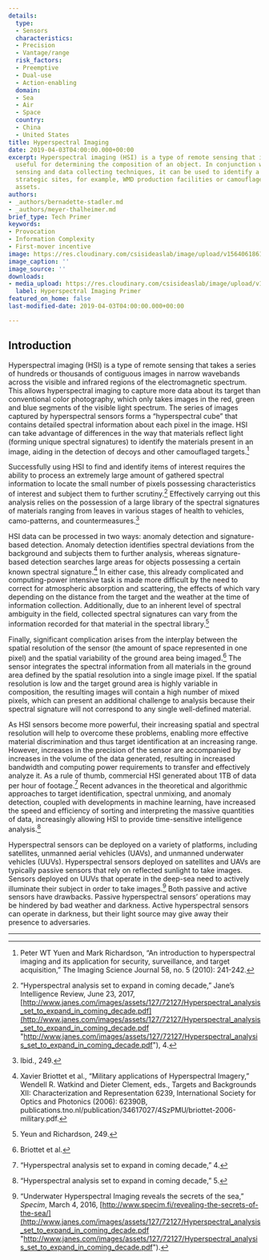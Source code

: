 ```yaml
---
details:
  type:
  - Sensors
  characteristics:
  - Precision
  - Vantage/range
  risk_factors:
  - Preemptive
  - Dual-use
  - Action-enabling
  domain:
  - Sea
  - Air
  - Space
  country:
  - China
  - United States
title: Hyperspectral Imaging
date: 2019-04-03T04:00:00.000+00:00
excerpt: Hyperspectral imaging (HSI) is a type of remote sensing that is particularly
  useful for determining the composition of an object. In conjunction with other remote
  sensing and data collecting techniques, it can be used to identify a country’s fixed
  strategic sites, for example, WMD production facilities or camouflaged military
  assets.
authors:
- _authors/bernadette-stadler.md
- _authors/meyer-thalheimer.md
brief_type: Tech Primer
keywords:
- Provocation
- Information Complexity
- First-mover incentive
image: https://res.cloudinary.com/csisideaslab/image/upload/v1564061861/on-the-radar/Sensors-1.jpg
image_caption: ''
image_source: ''
downloads:
- media_upload: https://res.cloudinary.com/csisideaslab/image/upload/v1562865065/on-the-radar/Hyperspectral%20Imaging%20Primer.pdf
  label: Hyperspectral Imaging Primer
featured_on_home: false
last-modified-date: 2019-04-03T04:00:00.000+00:00

---
```

## Introduction
Hyperspectral imaging (HSI) is a type of remote sensing that takes a series of hundreds or thousands of contiguous images in narrow wavebands across the visible and infrared regions of the electromagnetic spectrum. This allows hyperspectral imaging to capture more data about its target than conventional color photography, which only takes images in the red, green and blue segments of the visible light spectrum. The series of images captured by hyperspectral sensors forms a “hyperspectral cube” that contains detailed spectral information about each pixel in the image. HSI can take advantage of differences in the way that materials reflect light (forming unique spectral signatures) to identify the materials present in an image, aiding in the detection of decoys and other camouflaged targets.[^1]

Successfully using HSI to find and identify items of interest requires the ability to process an extremely large amount of gathered spectral information to locate the small number of pixels possessing characteristics of interest and subject them to further scrutiny.[^2] Effectively carrying out this analysis relies on the possession of a large library of the spectral signatures of materials ranging from leaves in various stages of health to vehicles, camo-patterns, and countermeasures.[^3]

HSI data can be processed in two ways: anomaly detection and signature-based detection. Anomaly detection identifies spectral deviations from the background and subjects them to further analysis, whereas signature-based detection searches large areas for objects possessing a certain known spectral signature.[^4] In either case, this already complicated and computing-power intensive task is made more difficult by the need to correct for atmospheric absorption and scattering, the effects of which vary depending on the distance from the target and the weather at the time of information collection. Additionally, due to an inherent level of spectral ambiguity in the field, collected spectral signatures can vary from the information recorded for that material in the spectral library.[^5]

Finally, significant complication arises from the interplay between the spatial resolution of the sensor (the amount of space represented in one pixel) and the spatial variability of the ground area being imaged.[^6]  The sensor integrates the spectral information from all materials in the ground area defined by the spatial resolution into a single image pixel. If the spatial resolution is low and the target ground area is highly variable in composition, the resulting images will contain a high number of mixed pixels, which can present an additional challenge to analysis because their spectral signature will not correspond to any single well-defined material.

As HSI sensors become more powerful, their increasing spatial and spectral resolution will help to overcome these problems, enabling more effective material discrimination and thus target identification at an increasing <define>range</define>. However, increases in the precision of the sensor are accompanied by increases in the volume of the data generated, resulting in increased bandwidth and computing power requirements to transfer and effectively analyze it. As a rule of thumb, commercial HSI generated about 1TB of data per hour of footage.[^7] Recent advances in the theoretical and algorithmic approaches to target identification, spectral unmixing, and anomaly detection, coupled with developments in machine learning, have increased the speed and efficiency of sorting and interpreting the massive quantities of data, increasingly allowing HSI to provide time-sensitive intelligence analysis.[^8]

Hyperspectral sensors can be deployed on a variety of platforms, including satellites, unmanned aerial vehicles (UAVs), and unmanned underwater vehicles (UUVs). Hyperspectral sensors deployed on satellites and UAVs are typically passive sensors that rely on reflected sunlight to take images. Sensors deployed on UUVs that operate in the deep-sea need to actively illuminate their subject in order to take images.[^9] Both passive and active sensors have drawbacks. Passive hyperspectral sensors’ operations may be hindered by bad weather and darkness. Active hyperspectral sensors can operate in darkness, but their light source may give away their presence to adversaries.

***

[^1]: Peter WT Yuen and Mark Richardson, “An introduction to hyperspectral imaging and its application for security, surveillance, and target acquisition,” The Imaging Science Journal 58, no. 5 (2010): 241-242.

[^2]: “Hyperspectral analysis set to expand in coming decade,” Jane’s Intelligence Review, June 23, 2017, [http://www.janes.com/images/assets/127/72127/Hyperspectral_analysis_set_to_expand_in_coming_decade.pdf](http://www.janes.com/images/assets/127/72127/Hyperspectral_analysis_set_to_expand_in_coming_decade.pdf "http://www.janes.com/images/assets/127/72127/Hyperspectral_analysis_set_to_expand_in_coming_decade.pdf"), 4.

[^3]: Ibid., 249.

[^4]: Xavier Briottet et al., “Military applications of Hyperspectral Imagery,” Wendell R. Watkind and Dieter Clement, eds., Targets and Backgrounds XII: Characterization and Representation 6239, International Society for Optics and Photonics (2006): 62390B, publications.tno.nl/publication/34617027/4SzPMU/briottet-2006-military.pdf.

[^5]: Yeun and Richardson, 249.

[^6]: Briottet et al.

[^7]: “Hyperspectral analysis set to expand in coming decade,” 4.

[^8]: “Hyperspectral analysis set to expand in coming decade,” 5.

[^9]: “Underwater Hyperspectral Imaging reveals the secrets of the sea,” _Specim_, March 4, 2016, [http://www.specim.fi/revealing-the-secrets-of-the-sea/](http://www.janes.com/images/assets/127/72127/Hyperspectral_analysis_set_to_expand_in_coming_decade.pdf "http://www.janes.com/images/assets/127/72127/Hyperspectral_analysis_set_to_expand_in_coming_decade.pdf").